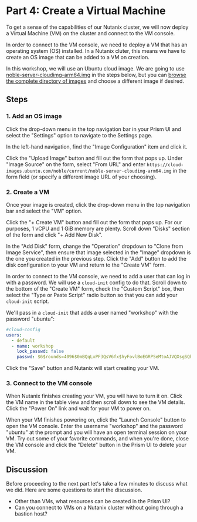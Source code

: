<!-- See https://squidfunk.github.io/mkdocs-material/reference/ -->
# Part 4: Create a Virtual Machine

To get a sense of the capabilities of our Nutanix cluster, we will now deploy a Virtual Machine (VM) on the cluster and connect to the VM console.

In order to connect to the VM console, we need to deploy a VM that has an operating system (OS) installed.  In a Nutanix cluter, this means we have to create an OS image that can be added to a VM on creation.

In this workshop, we will use an Ubuntu cloud image.  We are going to use [noble-server-cloudimg-arm64.img](https://cloud-images.ubuntu.com/noble/current/noble-server-cloudimg-arm64.img) in the steps below, but you can [browse the complete directory of images](https://cloud-images.ubuntu.com/) and choose a different image if desired.

## Steps

### 1. Add an OS image

Click the drop-down menu in the top navigation bar in your Prism UI and select the "Settings" option to navigate to the Settings page.

In the left-hand navigation, find the "Image Configuration" item and click it.

Click the "Upload Image" button and fill out the form
that pops up.  Under "Image Source" on the form, select "From URL" and enter `https://cloud-images.ubuntu.com/noble/current/noble-server-cloudimg-arm64.img` in the form field (or specify a different image URL of your choosing).

### 2. Create a VM

Once your image is created, click the drop-down menu in the top navigation bar and select the "VM" option.

Click the "+ Create VM" button and fill out the form that pops up.  For our purposes, 1 vCPU and 1 GiB memory are plenty.  Scroll down "Disks" section of the form and click "+ Add New Disk".

In the "Add Disk" form, change the "Operation" dropdown to "Clone from Image Service", then ensure that image selected in the "Image" dropdown is the one you created in the previous step. Click the "Add" button to add the disk configuration to your VM and return to the "Create VM" form.

In order to connect to the VM console, we need to add a user that can log in with a password.  We will use a `cloud-init` config to do that.  Scroll down to the bottom of the "Create VM" form, check the "Custom Script" box, then select the "Type or Paste Script" radio button so that you can add your `cloud-init` script.

We'll pass in a `cloud-init` that adds a user named "workshop" with the password "ubuntu":

```yaml
#cloud-config
users:
  - default
  - name: workshop
    lock_passwd: false
    passwd: $6$rounds=4096$0mBQqLxPF3QsV6fx$hyFovlBoEGRPSeMtoAJVQXsgSQh6x6rxb4I6Kbv7R6Z0PeB5UiGuMITKE7D2xzfgMsBZXkOncw9lFAm28kmHv0
```

Click the "Save" button and Nutanix will start creating your VM.

### 3. Connect to the VM console

When Nutanix finishes creating your VM, you will have to turn it on.  Click the VM name in the table view and then scroll down to see the VM details.  Click the "Power On" link and wait for your VM to power on.

When your VM finishes powering on, click the "Launch Console" button to open the VM console.  Enter the username "workshop" and the password "ubuntu" at the prompt and you will have an open terminal session on your VM.  Try out some of your favorite commands, and when you're done, close the VM console and click the "Delete" button in the Prism UI to delete your VM.

## Discussion

Before proceeding to the next part let's take a few minutes to discuss what we did. Here are some questions to start the discussion.

* Other than VMs, what resources can be created in the Prism UI?
* Can you connect to VMs on a Nutanix cluster without going through a bastion host?

